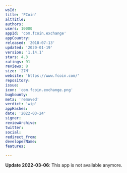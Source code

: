 ```yaml
---
wsId: 
title: 'FCoin'
altTitle: 
authors: 
users: 10000
appId: 'com.fcoin.exchange'
appCountry: 
released: '2018-07-13'
updated: '2020-01-19'
version: '1.14.1'
stars: 4.3
ratings: 91
reviews: 8
size: '27M'
website: 'https://www.fcoin.com/'
repository: 
issue: 
icon: 'com.fcoin.exchange.png'
bugbounty: 
meta: 'removed'
verdict: 'wip'
appHashes: 
date: '2022-03-24'
signer: 
reviewArchive: 
twitter: 
social: 
redirect_from: 
developerName: 
features: 

---
```


**Update 2022-03-06**: This app is not available anymore.

